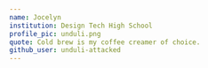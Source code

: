 ```yaml
---
name: Jocelyn
institution: Design Tech High School
profile_pic: unduli.png
quote: Cold brew is my coffee creamer of choice.
github_user: unduli-attacked
---
```

